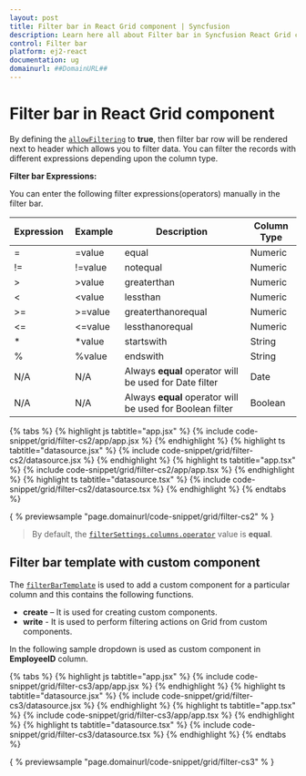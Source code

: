 ```yaml
---
layout: post
title: Filter bar in React Grid component | Syncfusion
description: Learn here all about Filter bar in Syncfusion React Grid component of Syncfusion Essential JS 2 and more.
control: Filter bar 
platform: ej2-react
documentation: ug
domainurl: ##DomainURL##
---
```


# Filter bar in React Grid component

By defining the [`allowFiltering`](https://ej2.syncfusion.com/angular/documentation/api/grid/#allowfiltering) to **true**, then filter bar row will be rendered next to header which allows you to filter data. You can filter the records with different expressions depending upon the column type.

 **Filter bar Expressions:**

 You can enter the following filter expressions(operators) manually in the filter bar.

Expression |Example |Description |Column Type
-----|-----|-----|-----
= |=value |equal |Numeric
!= |!=value |notequal |Numeric
> |>value |greaterthan |Numeric
< |<value |lessthan |Numeric
>= |>=value |greaterthanorequal |Numeric
<=|<=value|lessthanorequal |Numeric
* |*value |startswith |String
% |%value |endswith |String
N/A |N/A |Always **equal** operator will be used for Date filter |Date
N/A |N/A |Always **equal** operator will be used for Boolean filter |Boolean

{% tabs %}
{% highlight js tabtitle="app.jsx" %}
{% include code-snippet/grid/filter-cs2/app/app.jsx %}
{% endhighlight %}
{% highlight ts tabtitle="datasource.jsx" %}
{% include code-snippet/grid/filter-cs2/datasource.jsx %}
{% endhighlight %}
{% highlight ts tabtitle="app.tsx" %}
{% include code-snippet/grid/filter-cs2/app/app.tsx %}
{% endhighlight %}
{% highlight ts tabtitle="datasource.tsx" %}
{% include code-snippet/grid/filter-cs2/datasource.tsx %}
{% endhighlight %}
{% endtabs %}

{ % previewsample "page.domainurl/code-snippet/grid/filter-cs2" % }

> By default, the [`filterSettings.columns.operator`](https://ej2.syncfusion.com/angular/documentation/api/grid/predicateModel/#operator) value is **equal**.

## Filter bar template with custom component

The [`filterBarTemplate`](https://ej2.syncfusion.com/angular/documentation/api/grid/column/#filterbartemplate) is used to add a custom component for a particular column and this contains the following functions.

* **create** – It is used for creating custom components.
* **write** - It is used to perform filtering actions on Grid from custom components.

In the following sample dropdown is used  as custom component in **EmployeeID** column.

{% tabs %}
{% highlight js tabtitle="app.jsx" %}
{% include code-snippet/grid/filter-cs3/app/app.jsx %}
{% endhighlight %}
{% highlight ts tabtitle="datasource.jsx" %}
{% include code-snippet/grid/filter-cs3/datasource.jsx %}
{% endhighlight %}
{% highlight ts tabtitle="app.tsx" %}
{% include code-snippet/grid/filter-cs3/app/app.tsx %}
{% endhighlight %}
{% highlight ts tabtitle="datasource.tsx" %}
{% include code-snippet/grid/filter-cs3/datasource.tsx %}
{% endhighlight %}
{% endtabs %}

{ % previewsample "page.domainurl/code-snippet/grid/filter-cs3" % }